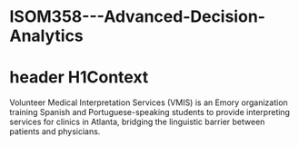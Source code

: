 # ISOM358---Advanced-Decision-Analytics

# header H1Context
Volunteer Medical Interpretation Services (VMIS) is an Emory organization training Spanish and Portuguese-speaking students to provide interpreting services for clinics in Atlanta, bridging the linguistic barrier between patients and physicians.
